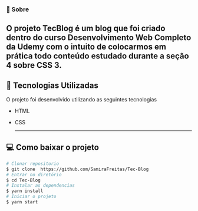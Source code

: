 
### 📝 Sobre 
O projeto **TecBlog**  é um blog que foi criado dentro do curso Desenvolvimento Web Completo da Udemy com o intuito de colocarmos em prática todo conteúdo estudado durante a seção 4 sobre CSS 3. 
---
## 👾 Tecnologias Utilizadas 
O projeto foi desenvolvido utilizando as seguintes tecnologias 
- HTML 
- CSS
  
  ---
## 💻 Como baixar o projeto 

```bash
# Clonar repositorio 
$ git clone  https://github.com/SamiraFreitas/Tec-Blog
# Entrar no diretório 
$ cd Tec-Blog
# Instalar as dependencias 
$ yarn install
# Iniciar o projeto
$ yarn start

```

